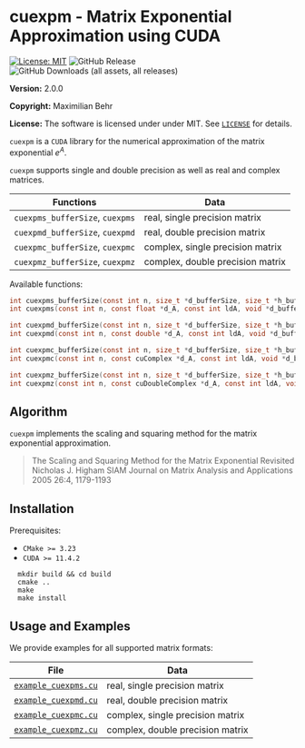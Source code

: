 # cuexpm - Matrix Exponential Approximation using CUDA

 [![License: MIT](https://img.shields.io/badge/License-MIT-yellow.svg)](https://opensource.org/licenses/MIT)
 ![GitHub Release](https://img.shields.io/github/v/release/maximilianbehr/cuexpm?display_name=release&style=flat)
 ![GitHub Downloads (all assets, all releases)](https://img.shields.io/github/downloads/maximilianbehr/cuexpm/total)

**Version:** 2.0.0

**Copyright:** Maximilian Behr

**License:** The software is licensed under under MIT. See [`LICENSE`](LICENSE) for details.

`cuexpm` is a `CUDA` library for the numerical approximation of the matrix exponential $e^A$.

`cuexpm` supports single and double precision as well as real and complex matrices.


| Functions                        | Data                             |
| ---------------------------------|----------------------------------|
| `cuexpms_bufferSize`, `cuexpms`  | real, single precision matrix    |
| `cuexpmd_bufferSize`, `cuexpmd`  | real, double precision matrix    |
| `cuexpmc_bufferSize`, `cuexpmc`  | complex, single precision matrix |
| `cuexpmz_bufferSize`, `cuexpmz`  | complex, double precision matrix |


Available functions:

```C
int cuexpms_bufferSize(const int n, size_t *d_bufferSize, size_t *h_bufferSize);
int cuexpms(const int n, const float *d_A, const int ldA, void *d_buffer, void *h_buffer, float *d_expmA, const int ldexpmA);
```
```C
int cuexpmd_bufferSize(const int n, size_t *d_bufferSize, size_t *h_bufferSize);
int cuexpmd(const int n, const double *d_A, const int ldA, void *d_buffer, void *h_buffer, double *d_expmA, const int ldexpmA);
```
```C
int cuexpmc_bufferSize(const int n, size_t *d_bufferSize, size_t *h_bufferSize);
int cuexpmc(const int n, const cuComplex *d_A, const int ldA, void *d_buffer, void *h_buffer, cuComplex *d_expmA, const int ldexpmA);
```
```C
int cuexpmz_bufferSize(const int n, size_t *d_bufferSize, size_t *h_bufferSize);
int cuexpmz(const int n, const cuDoubleComplex *d_A, const int ldA, void *d_buffer, void *h_buffer, cuDoubleComplex *d_expmA, const int ldexpmA);
```


## Algorithm

`cuexpm` implements the scaling and squaring method for the matrix exponential approximation. 

> The Scaling and Squaring Method for the Matrix Exponential Revisited
Nicholas J. Higham
SIAM Journal on Matrix Analysis and Applications 2005 26:4, 1179-1193 


## Installation

Prerequisites:
 * `CMake >= 3.23`
 * `CUDA >= 11.4.2`

```shell
  mkdir build && cd build
  cmake ..
  make
  make install
```

## Usage and Examples

We provide examples for all supported matrix formats:

  
| File                                       | Data                             |
| -------------------------------------------|----------------------------------|
| [`example_cuexpms.cu`](example_cuexpms.cu) | real, single precision matrix    |
| [`example_cuexpmd.cu`](example_cuexpmd.cu) | real, double precision matrix    |
| [`example_cuexpmc.cu`](example_cuexpmc.cu) | complex, single precision matrix |
| [`example_cuexpmz.cu`](example_cuexpmz.cu) | complex, double precision matrix |

